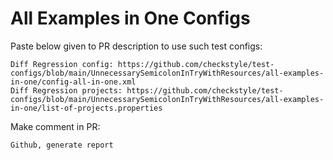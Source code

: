 # All Examples in One Configs
Paste below given to PR description to use such test configs:
```
Diff Regression config: https://github.com/checkstyle/test-configs/blob/main/UnnecessarySemicolonInTryWithResources/all-examples-in-one/config-all-in-one.xml
Diff Regression projects: https://github.com/checkstyle/test-configs/blob/main/UnnecessarySemicolonInTryWithResources/all-examples-in-one/list-of-projects.properties
```
Make comment in PR:
```
Github, generate report
```
